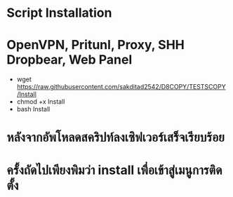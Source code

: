 # Script Installation
# OpenVPN, Pritunl, Proxy, SHH Dropbear, Web Panel

- wget https://raw.githubusercontent.com/sakditad2542/D8COPY/TESTSCOPY/Install
- chmod +x Install
- bash Install

# หลังจากอัพโหลดสคริปท์ลงเซิฟเวอร์เสร็จเรียบร้อย
# ครั้งถัดไปเพียงพิมว่า install เพื่อเข้าสู่เมนูการติดตั้ง
